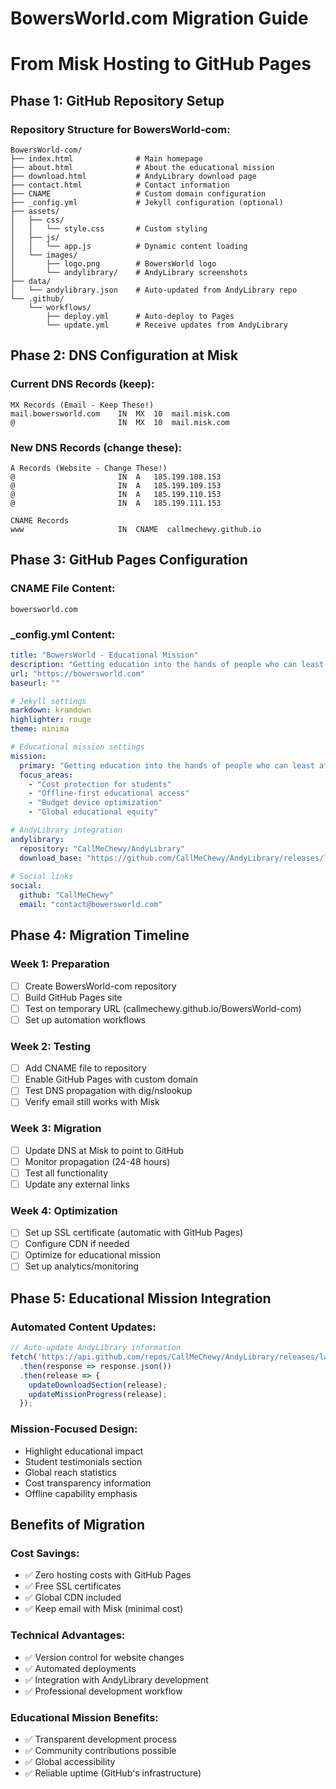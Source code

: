 # BowersWorld.com Migration Guide
# From Misk Hosting to GitHub Pages

## Phase 1: GitHub Repository Setup

### Repository Structure for BowersWorld-com:
```
BowersWorld-com/
├── index.html              # Main homepage
├── about.html              # About the educational mission
├── download.html           # AndyLibrary download page
├── contact.html            # Contact information
├── CNAME                   # Custom domain configuration
├── _config.yml             # Jekyll configuration (optional)
├── assets/
│   ├── css/
│   │   └── style.css       # Custom styling
│   ├── js/
│   │   └── app.js          # Dynamic content loading
│   └── images/
│       ├── logo.png        # BowersWorld logo
│       └── andylibrary/    # AndyLibrary screenshots
├── data/
│   └── andylibrary.json    # Auto-updated from AndyLibrary repo
└── .github/
    └── workflows/
        ├── deploy.yml      # Auto-deploy to Pages
        └── update.yml      # Receive updates from AndyLibrary
```

## Phase 2: DNS Configuration at Misk

### Current DNS Records (keep):
```
MX Records (Email - Keep These!)
mail.bowersworld.com    IN  MX  10  mail.misk.com
@                       IN  MX  10  mail.misk.com
```

### New DNS Records (change these):
```
A Records (Website - Change These!)
@                       IN  A   185.199.108.153
@                       IN  A   185.199.109.153  
@                       IN  A   185.199.110.153
@                       IN  A   185.199.111.153

CNAME Records
www                     IN  CNAME  callmechewy.github.io
```

## Phase 3: GitHub Pages Configuration

### CNAME File Content:
```
bowersworld.com
```

### _config.yml Content:
```yaml
title: "BowersWorld - Educational Mission"
description: "Getting education into the hands of people who can least afford it!"
url: "https://bowersworld.com"
baseurl: ""

# Jekyll settings
markdown: kramdown
highlighter: rouge
theme: minima

# Educational mission settings
mission:
  primary: "Getting education into the hands of people who can least afford it!"
  focus_areas:
    - "Cost protection for students"
    - "Offline-first educational access" 
    - "Budget device optimization"
    - "Global educational equity"

# AndyLibrary integration
andylibrary:
  repository: "CallMeChewy/AndyLibrary"
  download_base: "https://github.com/CallMeChewy/AndyLibrary/releases/latest"
  
# Social links
social:
  github: "CallMeChewy"
  email: "contact@bowersworld.com"
```

## Phase 4: Migration Timeline

### Week 1: Preparation
- [ ] Create BowersWorld-com repository
- [ ] Build GitHub Pages site
- [ ] Test on temporary URL (callmechewy.github.io/BowersWorld-com)
- [ ] Set up automation workflows

### Week 2: Testing
- [ ] Add CNAME file to repository
- [ ] Enable GitHub Pages with custom domain
- [ ] Test DNS propagation with dig/nslookup
- [ ] Verify email still works with Misk

### Week 3: Migration
- [ ] Update DNS at Misk to point to GitHub
- [ ] Monitor propagation (24-48 hours)
- [ ] Test all functionality
- [ ] Update any external links

### Week 4: Optimization
- [ ] Set up SSL certificate (automatic with GitHub Pages)
- [ ] Configure CDN if needed
- [ ] Optimize for educational mission
- [ ] Set up analytics/monitoring

## Phase 5: Educational Mission Integration

### Automated Content Updates:
```javascript
// Auto-update AndyLibrary information
fetch('https://api.github.com/repos/CallMeChewy/AndyLibrary/releases/latest')
  .then(response => response.json())
  .then(release => {
    updateDownloadSection(release);
    updateMissionProgress(release);
  });
```

### Mission-Focused Design:
- Highlight educational impact
- Student testimonials section
- Global reach statistics
- Cost transparency information
- Offline capability emphasis

## Benefits of Migration

### Cost Savings:
- ✅ Zero hosting costs with GitHub Pages
- ✅ Free SSL certificates
- ✅ Global CDN included
- ✅ Keep email with Misk (minimal cost)

### Technical Advantages:
- ✅ Version control for website changes
- ✅ Automated deployments
- ✅ Integration with AndyLibrary development
- ✅ Professional development workflow

### Educational Mission Benefits:
- ✅ Transparent development process
- ✅ Community contributions possible
- ✅ Global accessibility
- ✅ Reliable uptime (GitHub's infrastructure)